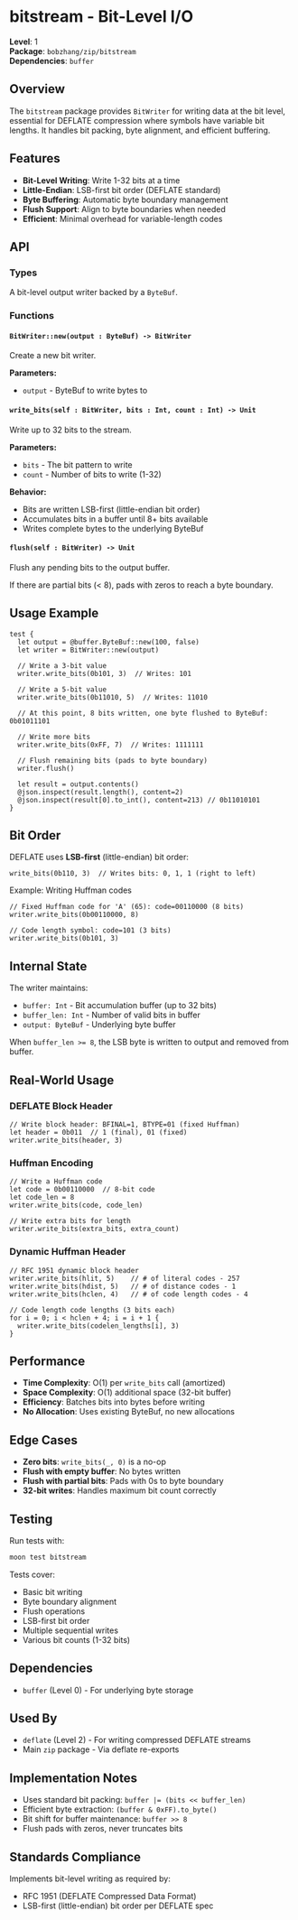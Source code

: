 # bitstream - Bit-Level I/O

**Level**: 1  
**Package**: `bobzhang/zip/bitstream`  
**Dependencies**: `buffer`

## Overview

The `bitstream` package provides `BitWriter` for writing data at the bit level, essential for DEFLATE compression where symbols have variable bit lengths. It handles bit packing, byte alignment, and efficient buffering.

## Features

- **Bit-Level Writing**: Write 1-32 bits at a time
- **Little-Endian**: LSB-first bit order (DEFLATE standard)
- **Byte Buffering**: Automatic byte boundary management
- **Flush Support**: Align to byte boundaries when needed
- **Efficient**: Minimal overhead for variable-length codes

## API

### Types



A bit-level output writer backed by a `ByteBuf`.

### Functions

#### `BitWriter::new(output : ByteBuf) -> BitWriter`

Create a new bit writer.

**Parameters:**
- `output` - ByteBuf to write bytes to

#### `write_bits(self : BitWriter, bits : Int, count : Int) -> Unit`

Write up to 32 bits to the stream.

**Parameters:**
- `bits` - The bit pattern to write
- `count` - Number of bits to write (1-32)

**Behavior:**
- Bits are written LSB-first (little-endian bit order)
- Accumulates bits in a buffer until 8+ bits available
- Writes complete bytes to the underlying ByteBuf

#### `flush(self : BitWriter) -> Unit`

Flush any pending bits to the output buffer.

If there are partial bits (< 8), pads with zeros to reach a byte boundary.

## Usage Example

```moonbit
test {
  let output = @buffer.ByteBuf::new(100, false)
  let writer = BitWriter::new(output)

  // Write a 3-bit value
  writer.write_bits(0b101, 3)  // Writes: 101

  // Write a 5-bit value
  writer.write_bits(0b11010, 5)  // Writes: 11010

  // At this point, 8 bits written, one byte flushed to ByteBuf: 0b01011101

  // Write more bits
  writer.write_bits(0xFF, 7)  // Writes: 1111111

  // Flush remaining bits (pads to byte boundary)
  writer.flush()

  let result = output.contents()
  @json.inspect(result.length(), content=2)
  @json.inspect(result[0].to_int(), content=213) // 0b11010101
}
```

## Bit Order

DEFLATE uses **LSB-first** (little-endian) bit order:

```
write_bits(0b110, 3)  // Writes bits: 0, 1, 1 (right to left)
```

Example: Writing Huffman codes
```
// Fixed Huffman code for 'A' (65): code=00110000 (8 bits)
writer.write_bits(0b00110000, 8)

// Code length symbol: code=101 (3 bits)  
writer.write_bits(0b101, 3)
```

## Internal State

The writer maintains:
- `buffer: Int` - Bit accumulation buffer (up to 32 bits)
- `buffer_len: Int` - Number of valid bits in buffer
- `output: ByteBuf` - Underlying byte buffer

When `buffer_len >= 8`, the LSB byte is written to output and removed from buffer.

## Real-World Usage

### DEFLATE Block Header

```
// Write block header: BFINAL=1, BTYPE=01 (fixed Huffman)
let header = 0b011  // 1 (final), 01 (fixed)
writer.write_bits(header, 3)
```

### Huffman Encoding

```
// Write a Huffman code
let code = 0b00110000  // 8-bit code
let code_len = 8
writer.write_bits(code, code_len)

// Write extra bits for length
writer.write_bits(extra_bits, extra_count)
```

### Dynamic Huffman Header

```
// RFC 1951 dynamic block header
writer.write_bits(hlit, 5)    // # of literal codes - 257
writer.write_bits(hdist, 5)   // # of distance codes - 1
writer.write_bits(hclen, 4)   // # of code length codes - 4

// Code length code lengths (3 bits each)
for i = 0; i < hclen + 4; i = i + 1 {
  writer.write_bits(codelen_lengths[i], 3)
}
```

## Performance

- **Time Complexity**: O(1) per `write_bits` call (amortized)
- **Space Complexity**: O(1) additional space (32-bit buffer)
- **Efficiency**: Batches bits into bytes before writing
- **No Allocation**: Uses existing ByteBuf, no new allocations

## Edge Cases

- **Zero bits**: `write_bits(_, 0)` is a no-op
- **Flush with empty buffer**: No bytes written
- **Flush with partial bits**: Pads with 0s to byte boundary
- **32-bit writes**: Handles maximum bit count correctly

## Testing

Run tests with:
```bash
moon test bitstream
```

Tests cover:
- Basic bit writing
- Byte boundary alignment
- Flush operations
- LSB-first bit order
- Multiple sequential writes
- Various bit counts (1-32 bits)

## Dependencies

- `buffer` (Level 0) - For underlying byte storage

## Used By

- `deflate` (Level 2) - For writing compressed DEFLATE streams
- Main `zip` package - Via deflate re-exports

## Implementation Notes

- Uses standard bit packing: `buffer |= (bits << buffer_len)`
- Efficient byte extraction: `(buffer & 0xFF).to_byte()`
- Bit shift for buffer maintenance: `buffer >> 8`
- Flush pads with zeros, never truncates bits

## Standards Compliance

Implements bit-level writing as required by:
- RFC 1951 (DEFLATE Compressed Data Format)
- LSB-first (little-endian) bit order per DEFLATE spec

